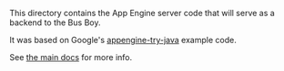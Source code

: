 This directory contains the App Engine server code that will serve as a backend
to the Bus Boy.

It was based on Google's [appengine-try-java](
https://github.com/GoogleCloudPlatform/appengine-try-java) example code.

See [the main docs](../docs/index.md) for more info.
